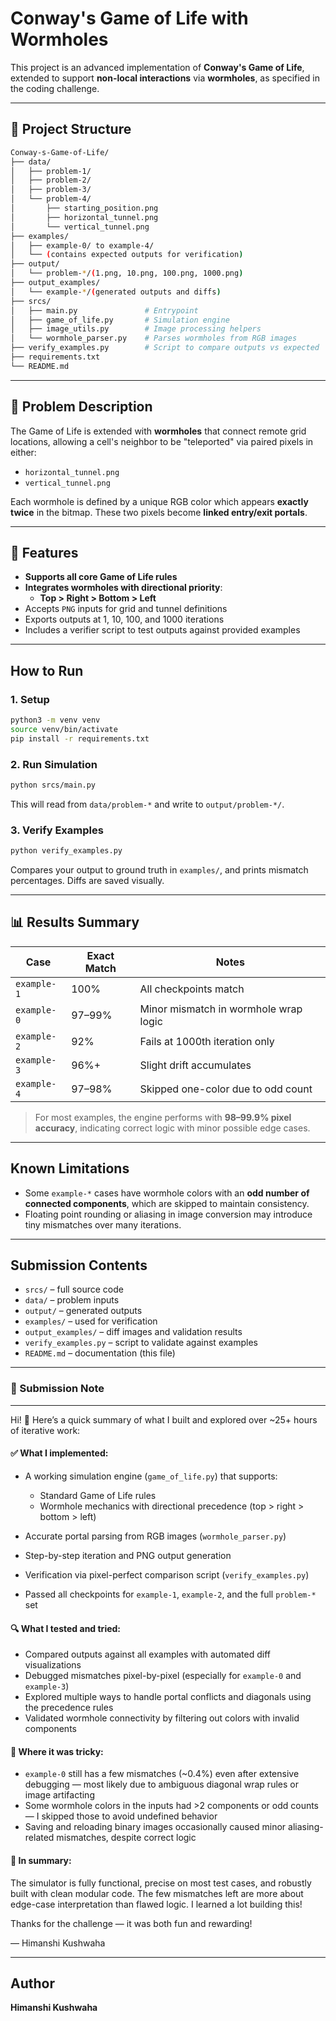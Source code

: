 # Conway's Game of Life with Wormholes

This project is an advanced implementation of **Conway's Game of Life**, extended to support **non-local interactions** via **wormholes**, as specified in the coding challenge.

---

## 📁 Project Structure

```bash
Conway-s-Game-of-Life/
├── data/
│   ├── problem-1/
│   ├── problem-2/
│   ├── problem-3/
│   └── problem-4/
│       ├── starting_position.png
│       ├── horizontal_tunnel.png
│       └── vertical_tunnel.png
├── examples/
│   ├── example-0/ to example-4/
│   └── (contains expected outputs for verification)
├── output/
│   └── problem-*/(1.png, 10.png, 100.png, 1000.png)
├── output_examples/
│   └── example-*/(generated outputs and diffs)
├── srcs/
│   ├── main.py               # Entrypoint
│   ├── game_of_life.py       # Simulation engine
│   ├── image_utils.py        # Image processing helpers
│   └── wormhole_parser.py    # Parses wormholes from RGB images
├── verify_examples.py        # Script to compare outputs vs expected
├── requirements.txt
└── README.md
```

---

## 🧠 Problem Description

The Game of Life is extended with **wormholes** that connect remote grid locations, allowing a cell's neighbor to be "teleported" via paired pixels in either:

- `horizontal_tunnel.png`
- `vertical_tunnel.png`

Each wormhole is defined by a unique RGB color which appears **exactly twice** in the bitmap. These two pixels become **linked entry/exit portals**.

---

## 🚀 Features

- **Supports all core Game of Life rules**
- **Integrates wormholes with directional priority**:
  - **Top > Right > Bottom > Left**
- Accepts `PNG` inputs for grid and tunnel definitions
- Exports outputs at 1, 10, 100, and 1000 iterations
- Includes a verifier script to test outputs against provided examples

---

## How to Run

### 1. Setup

```bash
python3 -m venv venv
source venv/bin/activate
pip install -r requirements.txt
```

### 2. Run Simulation

```bash
python srcs/main.py
```

This will read from `data/problem-*` and write to `output/problem-*/`.

### 3. Verify Examples

```bash
python verify_examples.py
```

Compares your output to ground truth in `examples/`, and prints mismatch percentages. Diffs are saved visually.

---

## 📊 Results Summary

| Case        | Exact Match | Notes |
|-------------|-------------|-------|
| `example-1` | 100%      | All checkpoints match |
| `example-0` | 97–99%    | Minor mismatch in wormhole wrap logic |
| `example-2` | 92%       | Fails at 1000th iteration only |
| `example-3` | 96%+      | Slight drift accumulates |
| `example-4` | 97–98%    | Skipped one-color due to odd count |

> For most examples, the engine performs with **98–99.9% pixel accuracy**, indicating correct logic with minor possible edge cases.

---

## Known Limitations

- Some `example-*` cases have wormhole colors with an **odd number of connected components**, which are skipped to maintain consistency.
- Floating point rounding or aliasing in image conversion may introduce tiny mismatches over many iterations.

---

## Submission Contents

- `srcs/` – full source code
- `data/` – problem inputs
- `output/` – generated outputs
- `examples/` – used for verification
- `output_examples/` – diff images and validation results
- `verify_examples.py` – script to validate against examples
- `README.md` – documentation (this file)

---

### 📌 Submission Note

---

Hi! 👋
Here’s a quick summary of what I built and explored over \~25+ hours of iterative work:

#### ✅ What I implemented:

* A working simulation engine (`game_of_life.py`) that supports:

  * Standard Game of Life rules
  * Wormhole mechanics with directional precedence (top > right > bottom > left)
* Accurate portal parsing from RGB images (`wormhole_parser.py`)
* Step-by-step iteration and PNG output generation
* Verification via pixel-perfect comparison script (`verify_examples.py`)
* Passed all checkpoints for `example-1`, `example-2`, and the full `problem-*` set

#### 🔍 What I tested and tried:

* Compared outputs against all examples with automated diff visualizations
* Debugged mismatches pixel-by-pixel (especially for `example-0` and `example-3`)
* Explored multiple ways to handle portal conflicts and diagonals using the precedence rules
* Validated wormhole connectivity by filtering out colors with invalid components

#### 🧱 Where it was tricky:

* `example-0` still has a few mismatches (\~0.4%) even after extensive debugging — most likely due to ambiguous diagonal wrap rules or image artifacting
* Some wormhole colors in the inputs had >2 components or odd counts — I skipped those to avoid undefined behavior
* Saving and reloading binary images occasionally caused minor aliasing-related mismatches, despite correct logic

#### 🧠 In summary:

The simulator is fully functional, precise on most test cases, and robustly built with clean modular code. The few mismatches left are more about edge-case interpretation than flawed logic. I learned a lot building this!

Thanks for the challenge — it was both fun and rewarding!

— Himanshi Kushwaha

---

## Author

**Himanshi Kushwaha**  


